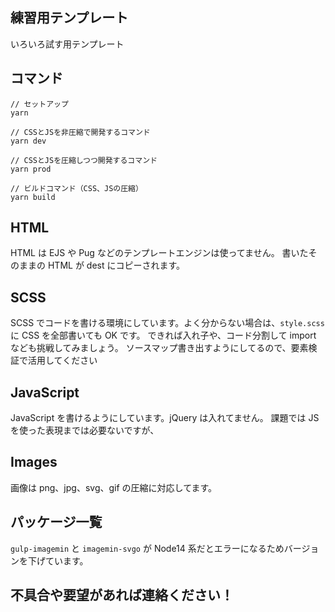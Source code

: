 ## 練習用テンプレート

いろいろ試す用テンプレート

## コマンド

```
// セットアップ
yarn

// CSSとJSを非圧縮で開発するコマンド
yarn dev

// CSSとJSを圧縮しつつ開発するコマンド
yarn prod

// ビルドコマンド（CSS、JSの圧縮）
yarn build
```

## HTML

HTML は EJS や Pug などのテンプレートエンジンは使ってません。
書いたそのままの HTML が dest にコピーされます。

## SCSS

SCSS でコードを書ける環境にしています。よく分からない場合は、`style.scss`に CSS を全部書いても OK です。
できれば入れ子や、コード分割して import なども挑戦してみましょう。
ソースマップ書き出すようにしてるので、要素検証で活用してください

## JavaScript

JavaScript を書けるようにしています。jQuery は入れてません。
課題では JS を使った表現までは必要ないですが、

## Images

画像は png、jpg、svg、gif の圧縮に対応してます。

## パッケージ一覧

`gulp-imagemin` と `imagemin-svgo` が Node14 系だとエラーになるためバージョンを下げています。

## 不具合や要望があれば連絡ください！
